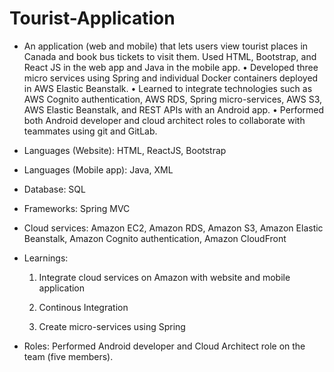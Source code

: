 # Tourist-Application

- An application (web and mobile) that lets users view tourist places in Canada and book bus tickets to visit them. 
Used HTML, Bootstrap, and React JS in the web app and Java in the mobile app.
•	Developed three micro services using Spring and individual Docker containers deployed in AWS Elastic Beanstalk.
•	Learned to integrate technologies such as AWS Cognito authentication, AWS RDS, Spring micro-services, AWS S3, AWS Elastic Beanstalk, and REST APIs with an Android app.
•	Performed both Android developer and cloud architect roles to collaborate with teammates using git and GitLab.


- Languages (Website): HTML, ReactJS, Bootstrap

- Languages (Mobile app): Java, XML 

- Database: SQL

- Frameworks: Spring MVC

- Cloud services: Amazon EC2, Amazon RDS, Amazon S3, Amazon Elastic Beanstalk, Amazon Cognito authentication, Amazon CloudFront

- Learnings:  
  
  1. Integrate cloud services on Amazon with website and mobile application
  
  2. Continous Integration
  
  3. Create micro-services using Spring
  
- Roles: Performed Android developer and Cloud Architect role on the team (five members).
